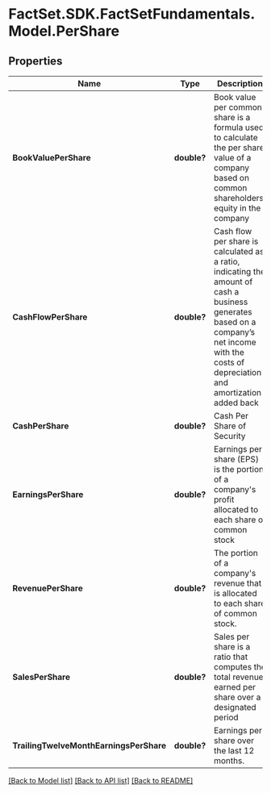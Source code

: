 # FactSet.SDK.FactSetFundamentals.Model.PerShare

## Properties

Name | Type | Description | Notes
------------ | ------------- | ------------- | -------------
**BookValuePerShare** | **double?** | Book value per common share is a formula used to calculate the per share value of a company based on common shareholders&#39; equity in the company | [optional] 
**CashFlowPerShare** | **double?** | Cash flow per share is calculated as a ratio, indicating the amount of cash a business generates based on a company’s net income with the costs of depreciation and amortization added back | [optional] 
**CashPerShare** | **double?** | Cash Per Share of Security | [optional] 
**EarningsPerShare** | **double?** | Earnings per share (EPS) is the portion of a company&#39;s profit allocated to each share of common stock | [optional] 
**RevenuePerShare** | **double?** | The portion of a company&#39;s revenue that is allocated to each share of common stock. | [optional] 
**SalesPerShare** | **double?** | Sales per share is a ratio that computes the total revenue earned per share over a designated period | [optional] 
**TrailingTwelveMonthEarningsPerShare** | **double?** |  Earnings per share over the last 12 months. | [optional] 

[[Back to Model list]](../README.md#documentation-for-models) [[Back to API list]](../README.md#documentation-for-api-endpoints) [[Back to README]](../README.md)


